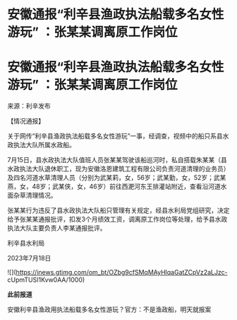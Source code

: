 # 安徽通报“利辛县渔政执法船载多名女性游玩” ：张某某调离原工作岗位

# 安徽通报“利辛县渔政执法船载多名女性游玩” ：张某某调离原工作岗位

来源：利辛发布

【情况通报】

关于网传“利辛县渔政执法船载多名女性游玩”一事，经调查，视频中的船只系县水政执法大队所属水政船。

7月15日，县水政执法大队值班人员张某某驾驶该船巡河时，私自搭载朱某某（县水政执法大队退休职工，现为安徽洛恩建筑工程有限公司负责河道清理的业务员）及四名河道水草清理人员（分别为武某莉，女，56岁；武某勤，女，52岁；武某燕，女，48岁；武某侠，女，46岁）前往西淝河东王排灌站附近，查看沿河道水面杂草清理情况。

张某某行为违反了县水政执法大队船只管理有关规定，经县水利局党组研究，决定给予张某某通报批评，扣发3个月绩效工资，调离原工作岗位等处理，给予县水政执法大队主要负责人李某通报批评。

利辛县水利局

2023年7月18日

![](https://inews.gtimg.com/om_bt/OZbg9cfSMqMAyHlqaGatZCpVz2aLJzc-
cUpmTUSI1Kvw0AA/1000)

**此前报道**

安徽利辛县渔政用执法船载多名女性游玩？官方：不是渔政船，明天就报案

